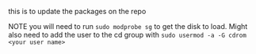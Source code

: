this is to update the packages on the repo

NOTE
you will need to run `sudo modprobe sg` to get the disk to load. 
Might also need to add the user to the cd group with `sudo usermod -a -G cdrom <your user name>`
